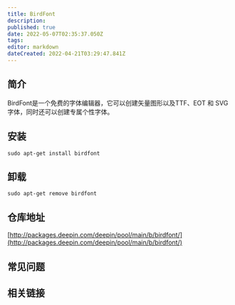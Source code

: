 ```yaml
---
title: BirdFont
description: 
published: true
date: 2022-05-07T02:35:37.050Z
tags: 
editor: markdown
dateCreated: 2022-04-21T03:29:47.841Z
---
```


## 简介

BirdFont是一个免费的字体编辑器，它可以创建矢量图形以及TTF、EOT 和 SVG字体，同时还可以创建专属个性字体。

## 安装

`sudo apt-get install birdfont`

## 卸载

`sudo apt-get remove birdfont`

## 仓库地址

[http://packages.deepin.com/deepin/pool/main/b/birdfont/](http://packages.deepin.com/deepin/pool/main/b/birdfont/)


## 常见问题


## 相关链接